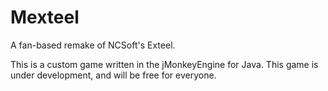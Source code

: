 # Mexteel
A fan-based remake of NCSoft's Exteel.

This is a custom game written in the jMonkeyEngine for Java. This game is under development, and will be free for everyone.
